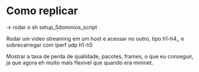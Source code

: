 # Como replicar

-> rodar o sh setup_5dominios_script

Rodar um video streaming em um host e acessar no outro, tipo h1-h4,, e sobrecarregar com iperf udp h1-h5

Mostrar a taxa de perda de qualidade, pacotes, frames, o que eu conseguir, ja que agora eh muito mais flexivel que quando era mininet.